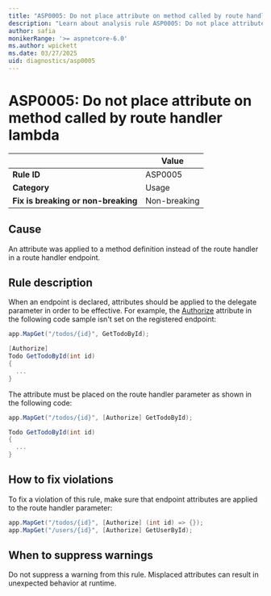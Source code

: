 ```yaml
---
title: "ASP0005: Do not place attribute on method called by route handler lambda"
description: "Learn about analysis rule ASP0005: Do not place attribute on method called by route handler lambda"
author: safia
monikerRange: '>= aspnetcore-6.0'
ms.author: wpickett
ms.date: 03/27/2025
uid: diagnostics/asp0005
---
```

# ASP0005: Do not place attribute on method called by route handler lambda

|                                     | Value        |
| -                                   | -            |
| **Rule ID**                         | ASP0005      |
| **Category**                        | Usage        |
| **Fix is breaking or non-breaking** | Non-breaking |

## Cause

An attribute was applied to a method definition instead of the route handler in a route handler endpoint.

## Rule description

When an endpoint is declared, attributes should be applied to the delegate parameter in order to be effective. For example, the [Authorize](xref:Microsoft.AspNetCore.Authorization.AuthorizeAttribute) attribute in the following code sample isn't set on the registered endpoint:

```csharp
app.MapGet("/todos/{id}", GetTodoById);

[Authorize]
Todo GetTodoById(int id)
{
  ...
}
```

The attribute must be placed on the route handler parameter as shown in the following code:


```csharp
app.MapGet("/todos/{id}", [Authorize] GetTodoById);

Todo GetTodoById(int id)
{
  ...
}
```

## How to fix violations

To fix a violation of this rule, make sure that endpoint attributes are applied to the route handler parameter:

```csharp
app.MapGet("/todos/{id}", [Authorize] (int id) => {});
app.MapGet("/users/{id}", [Authorize] GetUserById);
```

## When to suppress warnings

Do not suppress a warning from this rule. Misplaced attributes can result in unexpected behavior at runtime.
